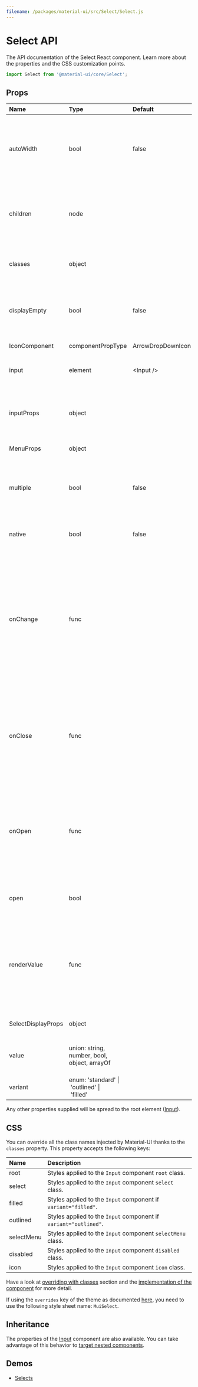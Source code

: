 ```yaml
---
filename: /packages/material-ui/src/Select/Select.js
---
```


<!--- This documentation is automatically generated, do not try to edit it. -->

# Select API

<p class="description">The API documentation of the Select React component. Learn more about the properties and the CSS customization points.</p>

```js
import Select from '@material-ui/core/Select';
```



## Props

| Name | Type | Default | Description |
|:-----|:-----|:--------|:------------|
| <span class="prop-name">autoWidth</span> | <span class="prop-type">bool</span> | <span class="prop-default">false</span> | If true, the width of the popover will automatically be set according to the items inside the menu, otherwise it will be at least the width of the select input. |
| <span class="prop-name">children</span> | <span class="prop-type">node</span> |   | The option elements to populate the select with. Can be some `MenuItem` when `native` is false and `option` when `native` is true. |
| <span class="prop-name">classes</span> | <span class="prop-type">object</span> |   | Override or extend the styles applied to the component. See [CSS API](#css-api) below for more details. |
| <span class="prop-name">displayEmpty</span> | <span class="prop-type">bool</span> | <span class="prop-default">false</span> | If `true`, the selected item is displayed even if its value is empty. You can only use it when the `native` property is `false` (default). |
| <span class="prop-name">IconComponent</span> | <span class="prop-type">componentPropType</span> | <span class="prop-default">ArrowDropDownIcon</span> | The icon that displays the arrow. |
| <span class="prop-name">input</span> | <span class="prop-type">element</span> | <span class="prop-default">&lt;Input /></span> | An `Input` element; does not have to be a material-ui specific `Input`. |
| <span class="prop-name">inputProps</span> | <span class="prop-type">object</span> |   | Attributes applied to the `input` element. When `native` is `true`, the attributes are applied on the `select` element. |
| <span class="prop-name">MenuProps</span> | <span class="prop-type">object</span> |   | Properties applied to the [`Menu`](/api/menu/) element. |
| <span class="prop-name">multiple</span> | <span class="prop-type">bool</span> | <span class="prop-default">false</span> | If true, `value` must be an array and the menu will support multiple selections. You can only use it when the `native` property is `false` (default). |
| <span class="prop-name">native</span> | <span class="prop-type">bool</span> | <span class="prop-default">false</span> | If `true`, the component will be using a native `select` element. |
| <span class="prop-name">onChange</span> | <span class="prop-type">func</span> |   | Callback function fired when a menu item is selected.<br><br>**Signature:**<br>`function(event: object, child?: object) => void`<br>*event:* The event source of the callback. You can pull out the new value by accessing `event.target.value`.<br>*child:* The react element that was selected when `native` is `false` (default). |
| <span class="prop-name">onClose</span> | <span class="prop-type">func</span> |   | Callback fired when the component requests to be closed. Use in controlled mode (see open).<br><br>**Signature:**<br>`function(event: object) => void`<br>*event:* The event source of the callback |
| <span class="prop-name">onOpen</span> | <span class="prop-type">func</span> |   | Callback fired when the component requests to be opened. Use in controlled mode (see open).<br><br>**Signature:**<br>`function(event: object) => void`<br>*event:* The event source of the callback |
| <span class="prop-name">open</span> | <span class="prop-type">bool</span> |   | Control `select` open state. You can only use it when the `native` property is `false` (default). |
| <span class="prop-name">renderValue</span> | <span class="prop-type">func</span> |   | Render the selected value. You can only use it when the `native` property is `false` (default).<br><br>**Signature:**<br>`function(value: any) => ReactElement`<br>*value:* The `value` provided to the component. |
| <span class="prop-name">SelectDisplayProps</span> | <span class="prop-type">object</span> |   | Properties applied to the clickable div element. |
| <span class="prop-name">value</span> | <span class="prop-type">union:&nbsp;string, number, bool, object, arrayOf<br></span> |   | The input value. This property is required when the `native` property is `false` (default). |
| <span class="prop-name">variant</span> | <span class="prop-type">enum:&nbsp;'standard'&nbsp;&#124;<br>&nbsp;'outlined'&nbsp;&#124;<br>&nbsp;'filled'<br></span> |   | The variant to use. |

Any other properties supplied will be spread to the root element ([Input](/api/input/)).

## CSS

You can override all the class names injected by Material-UI thanks to the `classes` property.
This property accepts the following keys:


| Name | Description |
|:-----|:------------|
| <span class="prop-name">root</span> | Styles applied to the `Input` component `root` class.
| <span class="prop-name">select</span> | Styles applied to the `Input` component `select` class.
| <span class="prop-name">filled</span> | Styles applied to the `Input` component if `variant="filled"`.
| <span class="prop-name">outlined</span> | Styles applied to the `Input` component if `variant="outlined"`.
| <span class="prop-name">selectMenu</span> | Styles applied to the `Input` component `selectMenu` class.
| <span class="prop-name">disabled</span> | Styles applied to the `Input` component `disabled` class.
| <span class="prop-name">icon</span> | Styles applied to the `Input` component `icon` class.

Have a look at [overriding with classes](/customization/overrides/#overriding-with-classes) section
and the [implementation of the component](https://github.com/mui-org/material-ui/tree/master/packages/material-ui/src/Select/Select.js)
for more detail.

If using the `overrides` key of the theme as documented
[here](/customization/themes/#customizing-all-instances-of-a-component-type),
you need to use the following style sheet name: `MuiSelect`.

## Inheritance

The properties of the [Input](/api/input/) component are also available.
You can take advantage of this behavior to [target nested components](/guides/api/#spread).

## Demos

- [Selects](/demos/selects/)

